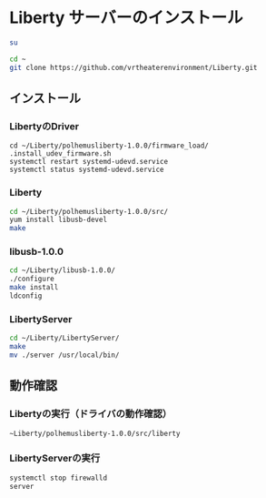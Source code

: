# Liberty サーバーのインストール

```sh
su
```

```sh
cd ~
git clone https://github.com/vrtheaterenvironment/Liberty.git
```

## インストール

### LibertyのDriver

```
cd ~/Liberty/polhemusliberty-1.0.0/firmware_load/
.install_udev_firmware.sh
systemctl restart systemd-udevd.service
systemctl status systemd-udevd.service
```

### Liberty

```sh
cd ~/Liberty/polhemusliberty-1.0.0/src/
yum install libusb-devel
make
```

### libusb-1.0.0

```sh
cd ~/Liberty/libusb-1.0.0/
./configure
make install
ldconfig
```

### LibertyServer

```sh
cd ~/Liberty/LibertyServer/
make
mv ./server /usr/local/bin/
```

## 動作確認

### Libertyの実行（ドライバの動作確認）

```sh
~Liberty/polhemusliberty-1.0.0/src/liberty
```

### LibertyServerの実行

```sh
systemctl stop firewalld
server
```
